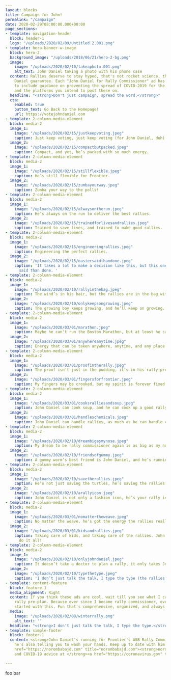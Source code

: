 ```yaml
---
layout: blocks
title: Campaign for John!
permalink: "/campaign"
date: 2020-02-29T08:00:00.000+00:00
page_sections:
- template: navigation-header
  block: header-1
  logo: "/uploads/2020/02/09/Untitled 2.001.png"
- template: hero-banner-w-image
  block: hero-2
  background_image: "/uploads/2018/06/21/hero-2-bg.png"
  image:
    image: "/uploads/2020/02/10/takeaphoto.001.png"
    alt_text: John Daniel taking a photo with his phone case
  content: Rallies deserve to stay hyped, that's not rocket science, that's a John
    Daniel guarantee. Each "John Daniel for Rally Commissioner" ad has been modified
    to include guidance on preventing the spread of COVID-2019 for the safety of you
    and the platforms you intend to post these on.
  headline: "<strong>Don't just campaign, spread the word.</strong>"
  cta:
    enabled: true
    button_text: Go Back to the Homepage!
    url: https://votejohndaniel.com
- template: 2-column-media-element
  block: media-2
  image_1:
    image: "/uploads/2020/02/15/justkeepvoting.jpeg"
    caption: Just keep voting, just keep voting (for John Daniel, duh).
  image_2:
    image: "/uploads/2020/02/15/compactbutpacked.jpeg"
    caption: Compact, and yet, he’s packed with so much energy.
- template: 2-column-media-element
  block: media-2
  image_1:
    image: "/uploads/2020/02/15/stillflexible.jpeg"
    caption: He’s still flexible for Frontier.
  image_2:
    image: "/uploads/2020/02/15/zumbayourway.jpeg"
    caption: Zumba your way to the polls!
- template: 2-column-media-element
  block: media-2
  image_1:
    image: "/uploads/2020/02/15/alwaysontherun.jpeg"
    caption: He’s always on the run to deliver the best rallies.
  image_2:
    image: "/uploads/2020/02/15/trainedforlivesandrallies.jpeg"
    caption: Trained to save lives, and trained to make good rallies.
- template: 2-column-media-element
  block: media-2
  image_1:
    image: "/uploads/2020/02/15/engineeringrallies.jpeg"
    caption: Engineering the perfect rallies.
  image_2:
    image: "/uploads/2020/02/15/easiersaidthandone.jpeg"
    caption: 'It takes a lot to make a decision like this, but this one is easier
      said than done. '
- template: 2-column-media-element
  block: media-2
  image_1:
    image: "/uploads/2020/02/10/rallyinthebag.jpeg"
    caption: The wind’s in his hair, but the rallies are in the bag with John Daniel.
  image_2:
    image: "/uploads/2020/02/10/onlykeepsongrowing.jpeg"
    caption: The growing boy keeps growing, and he’ll keep on growing.
- template: 2-column-media-element
  block: media-2
  image_1:
    image: "/uploads/2020/03/01/marathon.jpeg"
    caption: Maybe he can't run the Boston Marathon, but at least he can run a rally.
  image_2:
    image: "/uploads/2020/03/01/anywhereanytime.jpeg"
    caption: Energy that can be taken anywhere, anytime, and any place.
- template: 2-column-media-element
  block: media-2
  image_1:
    image: "/uploads/2020/03/01/proofintherally.jpeg"
    caption: The proof isn't just in the pudding, it's in his rally-pre plans.
  image_2:
    image: "/uploads/2020/03/01/fingersforfrontier.jpeg"
    caption: My fingers may be crooked, but my spirit is forever fixed on Frontier!
- template: 2-column-media-element
  block: media-2
  image_1:
    image: "/uploads/2020/03/01/cooksralliesandsoup.jpeg"
    caption: John Daniel can cook soup, and he can cook up a good rally.
  image_2:
    image: "/uploads/2020/03/01/handleschemicals.jpeg"
    caption: John Daniel can handle rallies, as much as he can handle chemicals.
- template: 2-column-media-element
  block: media-2
  image_1:
    image: "/uploads/2020/02/10/dreambigasmynose.jpeg"
    caption: My dream to be rally commissioner again is as big as my nose.
  image_2:
    image: "/uploads/2020/02/10/friendsofgummy.jpeg"
    caption: A gummy worm’s best friend is John Daniel, and he’s running (again).
- template: 2-column-media-element
  block: media-2
  image_1:
    image: "/uploads/2020/02/10/savetherallies.jpeg"
    caption: He’s not just saving the turtles, he’s saving the rallies.
  image_2:
    image: "/uploads/2020/02/10/arallyicon.jpeg"
    caption: John Daniel is not only a fashion icon, he’s your rally icon.
- template: 2-column-media-element
  block: media-2
  image_1:
    image: "/uploads/2020/03/01/nomattertheweave.jpeg"
    caption: No matter the weave, he's got the energy the rallies really need.
  image_2:
    image: "/uploads/2020/03/01/kidsandrallies.jpeg"
    caption: Taking care of kids, and taking care of the rallies. John Daniel can
      do it all!
- template: 2-column-media-element
  block: media-2
  image_1:
    image: "/uploads/2020/02/10/onlyjohndaniel.jpeg"
    caption: It doesn’t take a doctor to plan a rally, it only takes John Daniel.
  image_2:
    image: "/uploads/2020/02/10/typethetype.jpeg"
    caption: 'I don’t just talk the talk, I type the type (the rallies up). '
- template: content-feature
  block: feature-1
  media_alignment: Right
  content: If you think these ads are cool, wait till you see what I can do with a
    rally pre-plan. Because ever since I became rally commissioner, every rally has
    started with this. Fun that's comprehensive, organized, and always ready for admin-approval.
  media:
    image: "/uploads/2020/02/08/winterrally.png"
    alt_text: ''
  headline: "<strong>I don't just talk the talk, I type the type.</strong>"
- template: simple-footer
  block: footer-1
  content: <strong>John Daniel's running for Frontier's ASB Rally Commissioner, and
    he's also telling you to wash your hands. Keep up to date with him at </strong><a
    href="https://norombabajd.com" title="norombabajd.com"><strong>norombabajd.com</strong></a><strong>
    and COVID-19 advice at </strong><a href="https://coronavirus.gov" title="coronavirus.gov"><strong>coronavirus.gov</strong></a><strong>.</strong>

---
```

foo bar